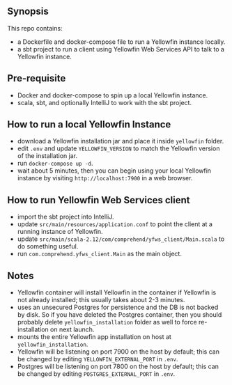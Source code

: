 ## Synopsis

This repo contains:

- a Dockerfile and docker-compose file to run a Yellowfin instance locally.
- a sbt project to run a client using Yellowfin Web Services API to talk to a
  Yellowfin instance.

## Pre-requisite

- Docker and docker-compose to spin up a local Yellowfin instance.
- scala, sbt, and optionally IntelliJ to work with the sbt project.

## How to run a local Yellowfin Instance

- download a Yellowfin installation jar and place it inside `yellowfin` folder.
- edit `.env` and update `YELLOWFIN_VERSION` to match the Yellowfin version of
  the installation jar.
- run `docker-compose up -d`.
- wait about 5 minutes, then you can begin using your local Yellowfin instance
  by visiting `http://localhost:7900` in a web browser.

## How to run Yellowfin Web Services client

- import the sbt project into IntelliJ.
- update `src/main/resources/application.conf` to point the client at a running
  instance of Yellowfin.
- update `src/main/scala-2.12/com/comprehend/yfws_client/Main.scala` to do
  something useful.
- run `com.comprehend.yfws_client.Main` as the main object.

## Notes

- Yellowfin container will install Yellowfin in the container if Yellowfin is
  not already installed; this usually takes about 2-3 minutes.
- uses an unsecured Postgres for persistence and the DB is not backed by disk.
  So if you have deleted the Postgres container, then you should probably
  delete `yellowfin_installation` folder as well to force re-installation on
  next launch.
- mounts the entire Yellowfin app installation on host at `yellowfin_installation`.
- Yellowfin will be listening on port 7900 on the host by default; this can be
  changed by editing `YELLOWFIN_EXTERNAL_PORT` in `.env`.
- Postgres will be listening on port 7800 on the host by default; this can be
  changed by editing `POSTGRES_EXTERNAL_PORT` in `.env`.
